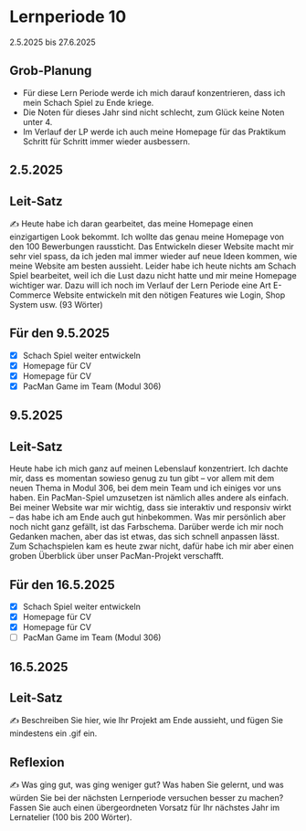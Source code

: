# Lernperiode 10

2.5.2025 bis 27.6.2025

## Grob-Planung

- Für diese Lern Periode werde ich mich darauf konzentrieren, dass ich mein Schach Spiel zu Ende kriege.
- Die Noten für dieses Jahr sind nicht schlecht, zum Glück keine Noten unter 4.
- Im Verlauf der LP werde ich auch meine Homepage für das Praktikum Schritt für Schritt immer wieder ausbessern.

## 2.5.2025
## Leit-Satz

✍️ Heute habe ich daran gearbeitet, das meine Homepage einen einzigartigen Look bekommt. Ich wollte das genau meine Homepage von den 100 Bewerbungen raussticht. Das Entwickeln dieser Website macht mir sehr viel spass, da ich jeden mal immer wieder auf neue Ideen kommen, wie meine Website am besten aussieht. Leider habe ich heute nichts am Schach Spiel bearbeitet, weil ich die Lust dazu nicht hatte und mir meine Homepage wichtiger war. Dazu will ich noch im Verlauf der Lern Periode eine Art E-Commerce Website entwickeln mit den nötigen Features wie Login, Shop System usw. (93 Wörter)

## Für den 9.5.2025

- [x] Schach Spiel weiter entwickeln
- [x] Homepage für CV
- [x] Homepage für CV
- [x] PacMan Game im Team (Modul 306)

## 9.5.2025
## Leit-Satz

Heute habe ich mich ganz auf meinen Lebenslauf konzentriert. Ich dachte mir, dass es momentan sowieso genug zu tun gibt – vor allem mit dem neuen Thema in Modul 306, bei dem mein Team und ich einiges vor uns haben. Ein PacMan-Spiel umzusetzen ist nämlich alles andere als einfach. Bei meiner Website war mir wichtig, dass sie interaktiv und responsiv wirkt – das habe ich am Ende auch gut hinbekommen. Was mir persönlich aber noch nicht ganz gefällt, ist das Farbschema. Darüber werde ich mir noch Gedanken machen, aber das ist etwas, das sich schnell anpassen lässt. Zum Schachspielen kam es heute zwar nicht, dafür habe ich mir aber einen groben Überblick über unser PacMan-Projekt verschafft.

## Für den 16.5.2025

- [x] Schach Spiel weiter entwickeln
- [x] Homepage für CV
- [x] Homepage für CV
- [ ] PacMan Game im Team (Modul 306)

## 16.5.2025
## Leit-Satz




✍️ Beschreiben Sie hier, wie Ihr Projekt am Ende aussieht, und fügen Sie mindestens ein .gif ein.

## Reflexion

✍️ Was ging gut, was ging weniger gut? Was haben Sie gelernt, und was würden Sie bei der nächsten Lernperiode versuchen besser zu machen? Fassen Sie auch einen übergeordneten Vorsatz für Ihr nächstes Jahr im Lernatelier (100 bis 200 Wörter).
